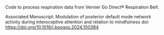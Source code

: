 Code to process respiration data from Vernier Go Direct® Respiration Belt. 

Associated Manuscript: Modulation of posterior default mode network activity during interoceptive attention and relation to mindfulness
doi: https://doi.org/10.1016/j.bpsgos.2024.100384
